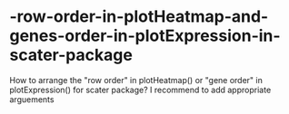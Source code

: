 # -row-order-in-plotHeatmap-and-genes-order-in-plotExpression-in-scater-package
How to arrange the "row order" in plotHeatmap() or "gene order" in  plotExpression() for scater package? I recommend to add appropriate arguements
